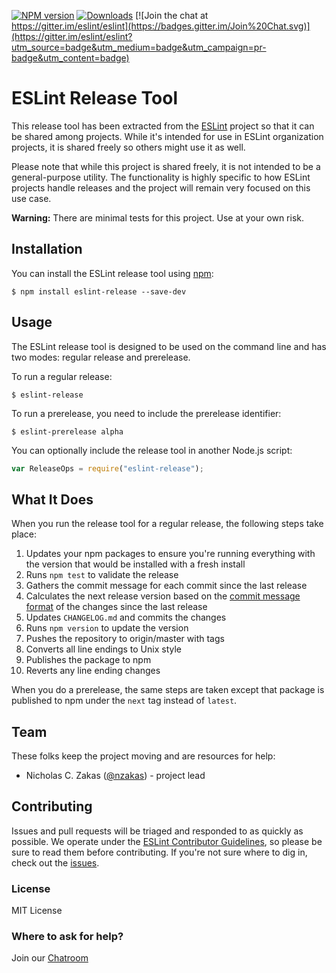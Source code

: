[![NPM version][npm-image]][npm-url]
[![Downloads][downloads-image]][downloads-url]
[![Join the chat at https://gitter.im/eslint/eslint](https://badges.gitter.im/Join%20Chat.svg)](https://gitter.im/eslint/eslint?utm_source=badge&utm_medium=badge&utm_campaign=pr-badge&utm_content=badge)

# ESLint Release Tool

This release tool has been extracted from the [ESLint](https://github.com/eslint/eslint) project so that it can be shared among projects. While it's intended for use in ESLint organization projects, it is shared freely so others might use it as well.

Please note that while this project is shared freely, it is not intended to be a general-purpose utility. The functionality is highly specific to how ESLint projects handle releases and the project will remain very focused on this use case.

**Warning:** There are minimal tests for this project. Use at your own risk.

## Installation

You can install the ESLint release tool using [npm](https://npmjs.com):

```
$ npm install eslint-release --save-dev
```

## Usage

The ESLint release tool is designed to be used on the command line and has two modes: regular release and prerelease.

To run a regular release:

```
$ eslint-release
```

To run a prerelease, you need to include the prerelease identifier:

```
$ eslint-prerelease alpha
```

You can optionally include the release tool in another Node.js script:

```js
var ReleaseOps = require("eslint-release");
```

## What It Does

When you run the release tool for a regular release, the following steps take place:

1. Updates your npm packages to ensure you're running everything with the version that would be installed with a fresh install
1. Runs `npm test` to validate the release
1. Gathers the commit message for each commit since the last release
1. Calculates the next release version based on the [commit message format](http://eslint.org/docs/developer-guide/contributing/pull-requests#step-2-make-your-changes) of the changes since the last release
1. Updates `CHANGELOG.md` and commits the changes
1. Runs `npm version` to update the version
1. Pushes the repository to origin/master with tags
1. Converts all line endings to Unix style
1. Publishes the package to npm
1. Reverts any line ending changes

When you do a prerelease, the same steps are taken except that package is published to npm under the `next` tag instead of `latest`.

## Team

These folks keep the project moving and are resources for help:

* Nicholas C. Zakas ([@nzakas](https://github.com/nzakas)) - project lead

## Contributing

Issues and pull requests will be triaged and responded to as quickly as possible. We operate under the [ESLint Contributor Guidelines](http://eslint.org/docs/developer-guide/contributing), so please be sure to read them before contributing. If you're not sure where to dig in, check out the [issues](https://github.com/eslint/eslint-release/issues).

### License

MIT License

### Where to ask for help?

Join our [Chatroom](https://gitter.im/eslint/eslint)

[npm-image]: https://img.shields.io/npm/v/eslint-release.svg?style=flat-square
[npm-url]: https://www.npmjs.com/package/eslint-release
[downloads-image]: https://img.shields.io/npm/dm/eslint-release.svg?style=flat-square
[downloads-url]: https://www.npmjs.com/package/eslint-release

